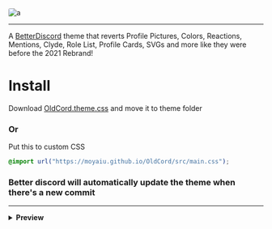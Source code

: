 <img src="https://cdn.discordapp.com/attachments/852275565654442006/881814040874221578/image1.jpg" alt="a" style="border-radius: 3px" >

---

A [BetterDiscord](https://betterdiscord.app " ") theme that reverts Profile Pictures, Colors, Reactions, Mentions, Clyde, Role List, Profile Cards, SVGs and more like they were before the 2021 Rebrand!

# Install

Download [OldCord.theme.css](https://github.com/moyaiu/OldCord/blob/a2db5454ffe228be48dee215c1dbeda3b3f71b41/OldCord.theme.css " ") and move it to theme folder

### Or

Put this to custom CSS

```css
@import url("https://moyaiu.github.io/OldCord/src/main.css");
```

### Better discord will automatically update the theme when there's a new commit

---

<details>
<summary><strong>Preview</strong></summary>

# Preview

### Profile Card

<img src="https://cdn.discordapp.com/attachments/827938615958831134/881479785245720616/unknown.png" alt="a" style="border-radius: 3px" >

### Profile Info

<img src="https://cdn.discordapp.com/attachments/827938615958831134/881480343255937024/unknown.png" alt="a" style="border-radius: 3px" >

### Home and Wordmark

<img src="https://cdn.discordapp.com/attachments/827938615958831134/881480610663772160/unknown.png" alt="a" style="border-radius: 3px" >

### Reactions

<img src="https://cdn.discordapp.com/attachments/827938615958831134/881481121240604682/unknown.png" alt="a" style="border-radius: 3px" >

### Pings

<img src="https://cdn.discordapp.com/attachments/827938615958831134/881481487390736384/unknown.png" alt="a" style="border-radius: 3px" >

### Blurple Buttons

<img src="https://cdn.discordapp.com/attachments/827938615958831134/881481868787216424/unknown.png" alt="a" style="border-radius: 3px" >

### On Switch

<img src="https://cdn.discordapp.com/attachments/827938615958831134/881482227802841138/unknown.png" alt="a" style="border-radius: 3px" >

</details>
